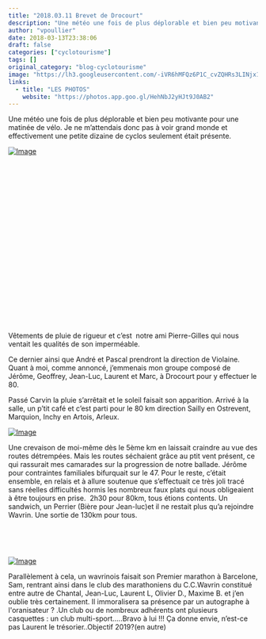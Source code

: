 ```yaml
---
title: "2018.03.11 Brevet de Drocourt"
description: "Une météo une fois de plus déplorable et bien peu motivante pour une matinée de vélo. Je ne m’attendais donc pas à voir grand monde et effectivement une petite dizaine de cyclos seulement était présente.  "
author: "vpoullier"
date: 2018-03-13T23:38:06
draft: false
categories: ["cyclotourisme"]
tags: []
original_category: "blog-cyclotourisme"
image: "https://lh3.googleusercontent.com/-iVR6hMFQz6P1C_cvZQHRs3LINjx1tSCPfv3OTT-_tPdRxpWiJbj1tJaLNRKPtomz6BoBOAMtsBeyMxsyaiCCGurSvwS71sSuI8lMvhm_3ov49d8ILvvb4VACJuQI4nX4ZoGzFM3vpN9ISEoGRnzsDaFfXika6aMNOjVSsdiMgnauZG70nkOBPwvRxZ57fvNc5a3GJLWV7Jd2Luvx3hAnvtdCCbvajzcbcJXsVjewvl2Cqh14Ks5rvc6jmT9cBEduKE3ZoZMlbu3KJq3HWwyiYjii6vb0G8P6EVXzf5LApkUekzo9fCOSoMiG3uY_oK6BHHuU28YJ8tJ9Mgd1fQYmvfRBQIGQCZuJa8fGZa_IpDkn7P6c7_lVr3kQKy4gYR7lMoGW60AVvZN9rOrSYBkckOub41X4zOcHkEQTTit5HZWWvstM8ti9ubtCaPvZp4gLT5fGoRmg5i4km9O77eqqvoptlnDEOBMezVbvqG3dqTCfbsg1QE2M2Zmh9f54pawUOaBeG2bLXpxIR_T-hAk2iyCxhpbMcJ3xrbUhiWh_-uGTgpY6AZWA9B3MK6DVNSV8R5pONOrzk1rGQaJ8Faw-ezgpJgII3w1aontieqch7wqGU9ykr2hNCVTNzERC8kP21h_BZr3Op8_Y8Dz2J1E0jGoBC8z1DD3qA=w528-h297-no"
links:
  - title: "LES PHOTOS"
    website: "https://photos.app.goo.gl/HehNbJ2yHJt9J0AB2"
---
```


Une météo une fois de plus déplorable et bien peu motivante pour une matinée de vélo. Je ne m’attendais donc pas à voir grand monde et effectivement une petite dizaine de cyclos seulement était présente. &nbsp;

<!--more-->

[![Image](https://lh3.googleusercontent.com/ujk_NdGjxA7rUr8bOkSuximO-ceTG2tuNE-oZYq2izAd1JeGOWSkVpd0yxsGv4bzQ46AsrzEINwUgJyIZTjD5UMpNlA6Opw-gtDp_Na6NkxF4yHIlBngdTITjIQCGWDTWzWQitM5DVwlseF69emc-K9ocC4v9FrF0Fgts0uxDyZnZOWe9gCSvCSzH_B7zxDgK2iKDLimjkygjs_ZnDrEk00VLj-F3hozDhC7YLQlgNI_UdQwzznir-7rNvxQcXsrxSBv5aNbVmOW6Z1r8FOOSGZka7rMfrU4q0_dRF8PV_iHtNQvXfqXeZEOFxAizn93Y33YqEn4BYMPscdP9IIN0wuHEUbbj-DllhZurfSFXKGSrNiE7Lp26Pi8snFGlQAGbd_VNSH5Z1h0FTt9xYaGGUJJI_P54NoS_NstlcjVwtk4PB9r_8jqVMK66RAlmoDRr8U67kcX3oyA2c8txOyUrh3SFSMg-m4ZJvTDLttFxS4M33Szxh303slfD5ucQL0D_xMdIp5p1523suWhrQqk7TS-VuIHRxu-a6HNt9pflylX05GvEWFvRPAEnWrKr7LebIMz36ne6lpWIavKaTt-13oRIGbzxgVFJOJ8G8N0utfaGe5pjFwR6ISynL-KqD6M1zAPfEOL705Tu9qMBEnI3Yc42C4Qq2uVVw=w167-h297-no)](https://lh3.googleusercontent.com/TjGmtix0DUT6CKeIaCQ7vhHc6kNHB_7LuFPBYwZ4KVbVm2q7SS3DUHfpSNEiO7FJXKi3XMRBBCN0LOiYizMiGicFoAvRFKL1vkcjSjF_mZw9zEGbgKrxZ29EcwAR2XtplwrlAWgJi_S6Btj9Qf0fc7eTHoq2aUwjtumIjbg04leAyTvio58TZV6eR_ZViIEJV5Ob_8vgqJbgeVfVtqo-L3Zrv2VIEkhisCZL5z8iCaGrXTZYNVDa9hZFp88WsHqC3_tJBLcHNzNjD8ijAE-2GWrkghxnfi6WV-N2fokT8Rteb0HafhZxjzx8M4SgHrX5iIVRMagJ5Fdp-O7rO722rlrDnUvQg-4XQn_pDdGBOvHrhcE9a-0iE6OQ240EjYVrLZc7VPwlbgJo-f5PX-tcycfmMpvcK5vS6o_D3ySc2j3tegYhNr18mgoE2M44TBUCilhwxmY0UaOwnJD3W3CyAlvv-vXLgcRNUbWn9q3FodC-fNxzzSKpy5mCqTxtNJpN1mTaDTu-LnJZFBInPiQ-7yS0Claug5glGroEw8sJLUL_dFtLN3JEYrd2nS7TGBkO2vM48sQ-eBnDjnnGrKN5jd6hEUs85KzLcyLQEybQ=w526-h934-no)

&nbsp;

&nbsp;

&nbsp;

&nbsp;

&nbsp;

&nbsp;

&nbsp;

&nbsp;

&nbsp;

&nbsp;

&nbsp;

Vêtements de pluie de rigueur et c’est &nbsp;notre ami Pierre-Gilles qui nous ventait les qualités de son imperméable.

Ce dernier ainsi que André et Pascal prendront la direction de Violaine. Quant à moi, comme annoncé, j’emmenais mon groupe composé de Jérôme, Geoffrey, Jean-Luc, Laurent et Marc, à Drocourt pour y effectuer le 80.

Passé Carvin la pluie s’arrêtait et le soleil faisait son apparition. Arrivé à la salle, un p’tit café et c’est parti pour le 80 km direction Sailly en Ostrevent, Marquion, Inchy en Artois, Arleux.

[![Image](https://lh3.googleusercontent.com/-iVR6hMFQz6P1C_cvZQHRs3LINjx1tSCPfv3OTT-_tPdRxpWiJbj1tJaLNRKPtomz6BoBOAMtsBeyMxsyaiCCGurSvwS71sSuI8lMvhm_3ov49d8ILvvb4VACJuQI4nX4ZoGzFM3vpN9ISEoGRnzsDaFfXika6aMNOjVSsdiMgnauZG70nkOBPwvRxZ57fvNc5a3GJLWV7Jd2Luvx3hAnvtdCCbvajzcbcJXsVjewvl2Cqh14Ks5rvc6jmT9cBEduKE3ZoZMlbu3KJq3HWwyiYjii6vb0G8P6EVXzf5LApkUekzo9fCOSoMiG3uY_oK6BHHuU28YJ8tJ9Mgd1fQYmvfRBQIGQCZuJa8fGZa_IpDkn7P6c7_lVr3kQKy4gYR7lMoGW60AVvZN9rOrSYBkckOub41X4zOcHkEQTTit5HZWWvstM8ti9ubtCaPvZp4gLT5fGoRmg5i4km9O77eqqvoptlnDEOBMezVbvqG3dqTCfbsg1QE2M2Zmh9f54pawUOaBeG2bLXpxIR_T-hAk2iyCxhpbMcJ3xrbUhiWh_-uGTgpY6AZWA9B3MK6DVNSV8R5pONOrzk1rGQaJ8Faw-ezgpJgII3w1aontieqch7wqGU9ykr2hNCVTNzERC8kP21h_BZr3Op8_Y8Dz2J1E0jGoBC8z1DD3qA=w528-h297-no)](https://lh3.googleusercontent.com/rD59174qOi_hwWgKO4_UJ7VBOD09TU5o0arz2ApXsJtDk5eBuHmvhSQmVqGwWN4oMK38wabq40M_y8DGTv8oyoN0BxD_qcxO1YLul6j8pAigdyVvYQsmJJO-BemEm2hCoV7c4V-HQ4CR62LUVuL9yC0AaFRb02Eiw0QrmOZKXKrVRHiiOJ47pnNVn0Xn-tqcbenO5CqWoZe8RNscB31A-xQO-QNoNr3HiFFMBWJ9EwxCndEfLlvKiQqIdd0s5B9jnYQvSNwWRvYAZq5EQviJJd-MHvSmkbXK6Ted1rJGqQmzuLxDzlatw5TnQ2VQL6W1ULUJaH-suYBia3HZKWOlf98L7yx6Y30Wgut76FUYddtj4w5xUS4idGh5wYrJjSCXcRVXryPXdnefWirujaHTCl7uhCHTLj8sr4_moJK-lv0RAG0l132CoLQw_mEouqYaGTuQlum9WGSzTq3aetolECFqsDFzhieg5PWOKkesPknZLkQdLLqJzDx6bYASakAZ1ldO-aekMabSDksxpD5X7Yz2fSDL_pMB4dqMku5L0nyaL7AU8CwVL9FvqdWLwVnKIIWgO608WSpUWymNSdOULek-8z53K8JI_H9lG791=w371-h209-no)

Une crevaison de moi-même dès le 5ème km en laissait craindre au vue des routes détrempées. Mais les routes séchaient grâce au ptit vent présent, ce qui rassurait mes camarades sur la progression de notre ballade. Jérôme pour contraintes familiales bifurquait sur le 47. Pour le reste, c’était ensemble, en relais et à allure soutenue que s’effectuait ce très joli tracé sans réelles difficultés hormis les nombreux faux plats qui nous obligeaient à être toujours en prise. &nbsp;2h30 pour 80km, tous étions contents. Un sandwich, un Perrier (Bière pour Jean-luc)et il ne restait plus qu’a rejoindre Wavrin. Une sortie de 130km pour tous.

&nbsp;

&nbsp;

[![Image](https://lh3.googleusercontent.com/Z0-HtMfGvjs1h-Zl1lexmpGRYZFZFQ5FMdiKkjFKOAFhOYgytfoxyyeQtT-ou9VftpPHF6e8W1E2j4niFjGIkFYBbprt3Y2UURmW88Zq_xEQnXodg6edsGAS7YKFo08VPmQieTarcQ4=w800-h480-no)](https://lh3.googleusercontent.com/vmWRGD6A2SqdU74F2tWTsbtEmctwgepjE9y5sTWwbA5h2kjVEcU-eCVcnLmZG7NROYsohXS_OdU_qBt350mVTT4V-M-BIoqYhV2gTmlyr_2yTCrys2AEYx3KoZD1lBY65SmJ-NT6UVGPIH5lZfRrZSiLxexl3H5h1rzbAjJe4A5WsraJ3UAYYibfW3bZt5REijxKLpDugbNqKFJoyq8gy7BMklbe8mAXtHerVVcLU7F7dlaCl5nRn7a7YtDgl21MRNQky7eNtJ-7t2oIbtgH0J0Ux3vTKkrOdehxUXl8YPG7t97HhMzwIRJWgq74z2qZBe_zH0ufaRo-2EbJjHYKq_rbXdGkGP7fclUsh7Ptr7gz23oGt1xMCD_WnDhY1_Lb-6cEXelt6mjSvccJgKJneDsz_otiZ0kT1Pa1Ko-f1ZZ2EfIeDwrcp412JWO8XxzMb6xWXCiIkHnKKM8lPlzbJVPQnsJyFpIp5x-g0s-B9St9iycAgcsB1_9rvq5i0iaFl9ThY3KfXnFrDTk4a_er_PRAC9FwPAWkYhvzEbTx-ycVI_mLucGFQU8uA3EMVlonpy_S__BmWa3kjDQ_8In7CfX5wvWRSDCm2x0tyv_y=w800-h480-no)

Parallèlement à cela, un wavrinois faisait son Premier marathon à Barcelone, Sam, rentrant ainsi dans le club des marathoniens du C.C.Wavrin constitué entre autre de Chantal, Jean-Luc, Laurent L, Olivier D., Maxime B. et j’en oublie très certainement. Il immoralisera sa présence par un autographe à l'oranisateur ? .Un club ou de nombreux adhérents ont plusieurs casquettes&nbsp;: un club multi-sport…..Bravo à lui&nbsp;!!! Ça donne envie, n’est-ce pas Laurent le trésorier..Objectif 2019?(en autre)
